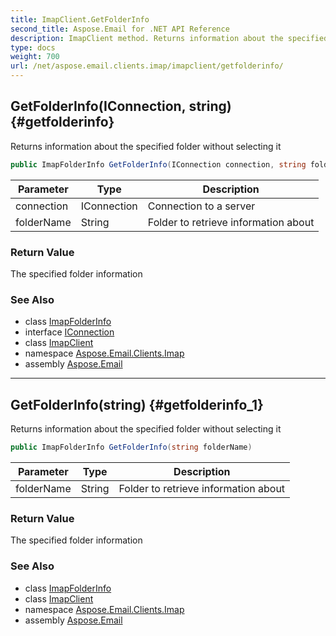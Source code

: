 ```yaml
---
title: ImapClient.GetFolderInfo
second_title: Aspose.Email for .NET API Reference
description: ImapClient method. Returns information about the specified folder without selecting it
type: docs
weight: 700
url: /net/aspose.email.clients.imap/imapclient/getfolderinfo/
---
```

## GetFolderInfo(IConnection, string) {#getfolderinfo}

Returns information about the specified folder without selecting it

```csharp
public ImapFolderInfo GetFolderInfo(IConnection connection, string folderName)
```

| Parameter | Type | Description |
| --- | --- | --- |
| connection | IConnection | Connection to a server |
| folderName | String | Folder to retrieve information about |

### Return Value

The specified folder information

### See Also

* class [ImapFolderInfo](../../imapfolderinfo/)
* interface [IConnection](../../../aspose.email.clients/iconnection/)
* class [ImapClient](../)
* namespace [Aspose.Email.Clients.Imap](../../imapclient/)
* assembly [Aspose.Email](../../../)

---

## GetFolderInfo(string) {#getfolderinfo_1}

Returns information about the specified folder without selecting it

```csharp
public ImapFolderInfo GetFolderInfo(string folderName)
```

| Parameter | Type | Description |
| --- | --- | --- |
| folderName | String | Folder to retrieve information about |

### Return Value

The specified folder information

### See Also

* class [ImapFolderInfo](../../imapfolderinfo/)
* class [ImapClient](../)
* namespace [Aspose.Email.Clients.Imap](../../imapclient/)
* assembly [Aspose.Email](../../../)



